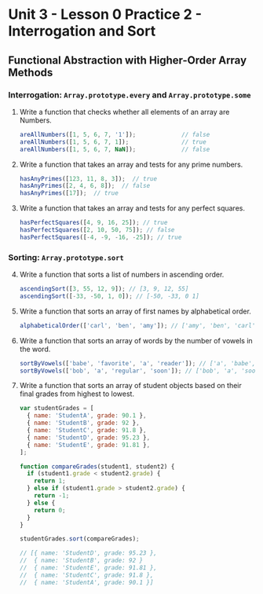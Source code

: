 # Unit 3 - Lesson 0 Practice 2 - Interrogation and Sort
## Functional Abstraction with Higher-Order Array Methods

### Interrogation: `Array.prototype.every` and `Array.prototype.some`
1. Write a function that checks whether all elements of an array are Numbers.

      ```javascript
      areAllNumbers([1, 5, 6, 7, '1']);             // false
      areAllNumbers([1, 5, 6, 7, 1]);               // true
      areAllNumbers([1, 5, 6, 7, NaN]);             // false
      ```

2. Write a function that takes an array and tests for any prime numbers.

      ```javascript
      hasAnyPrimes([123, 11, 8, 3]);  // true 
      hasAnyPrimes([2, 4, 6, 8]);  // false
      hasAnyPrimes([17]);  // true 
      ```

3. Write a function that takes an array and tests for any perfect squares.
      ```javascript
      hasPerfectSquares([4, 9, 16, 25]); // true
      hasPerfectSquares([2, 10, 50, 75]); // false
      hasPerfectSquares([-4, -9, -16, -25]); // true
      ```

### Sorting: `Array.prototype.sort`
4. Write a function that sorts a list of numbers in ascending order.
      ```javascript
      ascendingSort([3, 55, 12, 9]); // [3, 9, 12, 55]
      ascendingSort([-33, -50, 1, 0]); // [-50, -33, 0 1]
      ```

5. Write a function that sorts an array of first names by alphabetical order.
      ```javascript
      alphabeticalOrder(['carl', 'ben', 'amy']); // ['amy', 'ben', 'carl']
      ```

6. Write a function that sorts an array of words by the number of vowels in the word.
      ```javascript
      sortByVowels(['babe', 'favorite', 'a', 'reader']); // ['a', 'babe', 'reader', 'favorite'];
      sortByVowels(['bob', 'a', 'regular', 'soon']); // ['bob', 'a', 'soon', 'regular'];
      ```

7. Write a function that sorts an array of student objects based on their final grades from highest to lowest. 

      ```javascript
      var studentGrades = [
        { name: 'StudentA', grade: 90.1 },
        { name: 'StudentB', grade: 92 },
        { name: 'StudentC', grade: 91.8 },
        { name: 'StudentD', grade: 95.23 },
        { name: 'StudentE', grade: 91.81 },
      ];

      function compareGrades(student1, student2) {
        if (student1.grade < student2.grade) {
          return 1;
        } else if (student1.grade > student2.grade) {
          return -1;
        } else {
          return 0;
        }
      }

      studentGrades.sort(compareGrades);
      
      // [{ name: 'StudentD', grade: 95.23 },
      //  { name: 'StudentB', grade: 92 }
      //  { name: 'StudentE', grade: 91.81 },
      //  { name: 'StudentC', grade: 91.8 },
      //  { name: 'StudentA', grade: 90.1 }]

 


